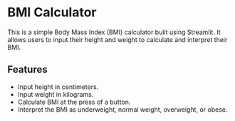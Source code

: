 # BMI Calculator

This is a simple Body Mass Index (BMI) calculator built using Streamlit. It allows users to input their height and weight to calculate and interpret their BMI.

## Features

- Input height in centimeters.
- Input weight in kilograms.
- Calculate BMI at the press of a button.
- Interpret the BMI as underweight, normal weight, overweight, or obese.
